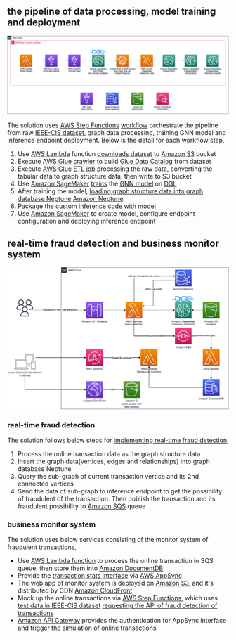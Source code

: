 ## the pipeline of data processing, model training and deployment

![architecture of model training](./images/model-training.png)

The solution uses [AWS Step Functions][step-functions] [workflow][workflow] orchestrate the pipeline from raw [IEEE-CIS dataset][dataset], graph data processing, training GNN model and inference endpoint deployment. Below is the detail for each workflow step,

1. Use [AWS Lambda][lambda] function [downloads dataset][download-raw-data] to [Amazon S3][s3] bucket
2. Execute [AWS Glue][glue] [crawler][glue-crawler] to build [Glue Data Catalog][data-catalog] from dataset
3. Execute [AWS Glue ETL job][glue-etl] processing the raw data, converting the tabular data to graph structure data, then write to S3 bucket
4. Use [Amazon SageMaker][sagemaker] [trains][sagemaker-training-job] the [GNN model][training-src] on [DGL][dgl]
5. After training the model, [loading graph structure data into graph database Neptune][import-neptune] [Amazon Neptune][neptune]
6. Package the custom [inference code with model][repackage-model]
7. Use [Amazon SageMaker][sagemaker] to create model, configure endpoint configuration and deploying inference endpoint

## real-time fraud detection and business monitor system

![architecture of real-time inference and business dashboard](./images/system-arch.png)

### real-time fraud detection

The solution follows below steps for [implementing real-time fraud detection][realtime-inference],

1. Process the online transaction data as the graph structure data
2. Insert the graph data(vertices, edges and relationships) into graph database Neptune
3. Query the sub-graph of current transaction vertice and its 2nd connected vertices
4. Send the data of sub-graph to inference endpoint to get the possibility of fraudulent of the transaction. Then publish the transaction and its fraudulent possibility to [Amazon SQS][sqs] queue

### business monitor system

The solution uses below services consisting of the monitor system of fraudulent transactions,

- Use [AWS Lambda function][transactions-deposit] to process the online transaction in SQS queue, then store them into [Amazon DocumentDB][documentdb]
- Provide the [transaction stats interface][transactions-stats-api] via [AWS AppSync][appsync]
- The web app of monitor system is deployed on [Amazon S3][s3], and it's distributed by CDN [Amazon CloudFront][cloudfront]
- Mock up the online transactions via [AWS Step Functions][step-functions], which uses [test data in IEEE-CIS dataset][dataset] [requesting the API of fraud detection of transactions][sim-online-transactions]
- [Amazon API Gateway][api-gateway] provides the authentication for AppSync interface and trigger the simulation of online transactions

[dataset]: https://www.kaggle.com/c/ieee-fraud-detection/
[vpc]: https://aws.amazon.com/en/vpc/
[nat-gateway]: https://docs.aws.amazon.com/vpc/latest/userguide/vpc-nat-gateway.html
[igw]: https://docs.aws.amazon.com/vpc/latest/userguide/VPC_Internet_Gateway.html
[neptune]: https://aws.amazon.com/en/neptune/
[sqs]: https://aws.amazon.com/en/sqs/
[step-functions]: https://aws.amazon.com/en/step-functions/
[glue]: https://aws.amazon.com/en/glue/
[ecs]: https://aws.amazon.com/en/ecs/
[fargate]: https://aws.amazon.com/en/fargate/
[sagemaker]: https://aws.amazon.com/en/sagemaker/
[lambda]: https://aws.amazon.com/en/lambda/
[documentdb]: https://aws.amazon.com/en/documentdb/
[s3]: https://aws.amazon.com/en/s3/
[cloudfront]: https://aws.amazon.com/en/cloudfront/
[api-gateway]: https://aws.amazon.com/en/api-gateway/
[appsync]: https://aws.amazon.com/en/appsync/
[secrets-manager]: https://aws.amazon.com/en/secrets-manager/
[data-catalog]: https://docs.aws.amazon.com/zh_cn/glue/latest/dg/populate-data-catalog.html
[glue-crawler]: https://github.com/awslabs/realtime-fraud-detection-with-gnn-on-dgl/blob/main/src/lambda.d/crawl-data-catalog/index.ts
[download-raw-data]: https://github.com/awslabs/realtime-fraud-detection-with-gnn-on-dgl/blob/main/src/lambda.d/ingest/import.py
[glue-etl]: https://github.com/awslabs/realtime-fraud-detection-with-gnn-on-dgl/blob/main/src/scripts/glue-etl.py
[sagemaker-training-job]: https://docs.aws.amazon.com/zh_cn/sagemaker/latest/dg/train-model.html
[dgl]: https://www.dgl.ai/
[training-src]: https://github.com/awslabs/realtime-fraud-detection-with-gnn-on-dgl/tree/main/src/sagemaker/FD_SL_DGL/gnn_fraud_detection_dgl
[import-neptune]: https://github.com/awslabs/realtime-fraud-detection-with-gnn-on-dgl/tree/main/src/container.d/load-graph-data
[repackage-model]: https://github.com/awslabs/realtime-fraud-detection-with-gnn-on-dgl/blob/main/src/lambda.d/repackage-model/app.py
[workflow]: https://github.com/awslabs/realtime-fraud-detection-with-gnn-on-dgl/blob/661c3af67f13d2c7ab5028936e8fd0168ad65a96/src/lib/training-stack.ts#L714-L725
[realtime-inference]: https://github.com/awslabs/realtime-fraud-detection-with-gnn-on-dgl/blob/main/src/lambda.d/inference/func/inferenceApi.py
[transactions-deposit]: https://github.com/awslabs/realtime-fraud-detection-with-gnn-on-dgl/blob/main/src/lambda.d/dashboard/event.ts
[transactions-stats-api]: https://github.com/awslabs/realtime-fraud-detection-with-gnn-on-dgl/blob/main/src/lambda.d/dashboard/api.ts
[sim-online-transactions]: https://github.com/awslabs/realtime-fraud-detection-with-gnn-on-dgl/blob/main/src/lambda.d/simulator/gen.py